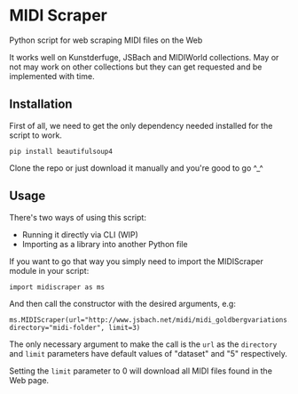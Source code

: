 # MIDI Scraper
Python script for web scraping MIDI files on the Web 

It works well on Kunstderfuge, JSBach and MIDIWorld collections. May or not may work on other collections but they can get requested and be implemented with time.
## Installation
First of all, we need to get the only dependency needed installed for the script to work.
```
pip install beautifulsoup4
```
Clone the repo or just download it manually and you're good to go ^_^
## Usage

There's two ways of using this script:
- Running it directly via CLI (WIP)
- Importing as a library into another Python file

If you want to go that way you simply need to import the MIDIScraper module in your script:
```
import midiscraper as ms
```
And then call the constructor with the desired arguments, e.g:
```
ms.MIDIScraper(url="http://www.jsbach.net/midi/midi_goldbergvariations.html", directory="midi-folder", limit=3)
```
The only necessary argument to make the call is the `url` as the `directory` and `limit` parameters have default values of "dataset" and "5" respectively.

Setting the `limit` parameter to 0 will download all MIDI files found in the Web page.

  

